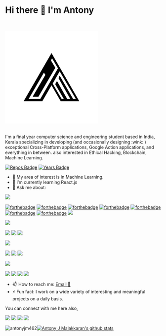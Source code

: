 # Hi there 👋 I'm Antony 
<br>
<p align="left"> <img src="https://github.com/antonyjm462/antonyjm462/blob/master/logo.png" height="300"> </p>
<br>
I'm a final year computer science and engineering student based in India, Kerala specializing in developing (and occasionally designing :wink: ) exceptional Cross-Platform applications, Google Action applications, and everything in between. also interested in Ethical Hacking, Blockchain, Machine Learning.

[![Repos Badge](https://badges.pufler.dev/repos/antonyjm462)](https://badges.pufler.dev)
[![Years Badge](https://badges.pufler.dev/years/antonyjm462)](https://badges.pufler.dev)

- 🔭 My area of interest is in Machine Learning.
- 🌱 I’m currently learning React.js
- 💬 Ask me about:

<img src ="https://img.shields.io/badge/-Programming And Markup Languages-red?&style=for-the-badge">

[![forthebadge](https://forthebadge.com/images/badges/made-with-python.svg)](https://forthebadge.com)
[![forthebadge](https://forthebadge.com/images/badges/made-with-c.svg)](https://forthebadge.com)
[![forthebadge](https://forthebadge.com/images/badges/made-with-javascript.svg)](https://forthebadge.com)
[![forthebadge](https://forthebadge.com/images/badges/made-with-java.svg)](https://forthebadge.com)
[![forthebadge](https://forthebadge.com/images/badges/uses-html.svg)](https://forthebadge.com)
[![forthebadge](https://forthebadge.com/images/badges/uses-css.svg)](https://forthebadge.com)
[![forthebadge](https://forthebadge.com/images/badges/uses-badges.svg)](https://forthebadge.com)
[<img src ="https://img.shields.io/badge/-USES PHP-brightgreen?&style=for-the-badge&logo=&logoColor=Violet">]()

<img src ="https://img.shields.io/badge/-Database-red?&style=for-the-badge">

[<img src ="https://img.shields.io/badge/-MySql MariaDB -yellow?&style=for-the-badge">]()
[<img src ="https://img.shields.io/badge/-MongoDB -green?&style=for-the-badge">]()
[<img src ="https://img.shields.io/badge/-OracleDB-darkred?&style=for-the-badge">]()

<img src ="https://img.shields.io/badge/-Web Frameworks-darkblue?&style=for-the-badge">

[<img src ="https://img.shields.io/badge/-Angular-red?&style=for-the-badge">]()
[<img src ="https://img.shields.io/badge/-Django-greenyellow?&style=for-the-badge">]()
[<img src ="https://img.shields.io/badge/-Ionic-lightblue?&style=for-the-badge">]()

<img src ="https://img.shields.io/badge/-Technology-red?&style=for-the-badge">

[<img src ="https://img.shields.io/badge/-Blockchain-success?&style=for-the-badge">]()
[<img src ="https://img.shields.io/badge/-UI Design-black?&style=for-the-badge">]()
[<img src ="https://img.shields.io/badge/-Ethical Hacking-grey?&style=for-the-badge">]()
[<img src ="https://img.shields.io/badge/-Google Assistant-orange?&style=for-the-badge">]()

- 📫 How to reach me: [Email :email:](mailto:antonyjm462@gmail.com)
- ⚡ Fun fact: I work on a wide variety of interesting and meaningful projects on a daily basis.

You can connect with me here also,

[<img src="https://img.shields.io/badge/linkedin-%230077B5.svg?&style=for-the-badge&logo=linkedin&logoColor=white"/>](https://www.linkedin.com/in/antonyjmalakkaran/)
[<img src ="https://img.shields.io/badge/portfolio-web-%23.svg?&style=for-the-badge&logo=&logoColor=white%22">](https://antonyjmalakkaran.codes/)
[<img src ="https://img.shields.io/badge/blog-%23.svg?&style=for-the-badge&logo=&logoColor=Violet">](https://blog.antonyjmalakkaran.codes/)
[<img src="https://img.shields.io/badge/WHATSAPP-%2325D366.svg?&style=for-the-badge&logo=whatsapp&logoColor=white"/>](https://wa.me/8921297283)

[![Antony J Malakkaran's github stats](https://github-readme-stats.vercel.app/api?username=antonyjm462)](https://github.com/antonyjm462/github-readme-stats)<img align="left" src="https://github-readme-stats.vercel.app/api/top-langs/?username=antonyjm462&layout=compact&hide=html" alt="antonyjm462" />
